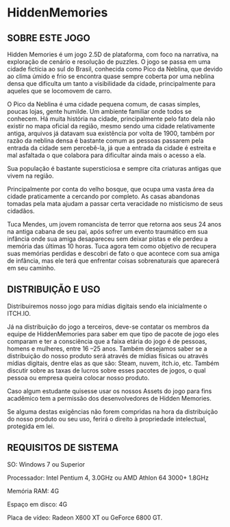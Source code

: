 # HiddenMemories

## SOBRE ESTE JOGO

Hidden Memories é um jogo 2.5D de plataforma, com foco na narrativa, na exploração de cenário e resolução de puzzles.
O jogo se passa em uma cidade fictícia ao sul do Brasil, conhecida como Pico da Neblina, que devido ao clima úmido e frio se encontra quase sempre coberta por uma neblina densa que dificulta um tanto a visibilidade da cidade, principalmente para aqueles que se locomovem de carro.

O Pico da Neblina é uma cidade pequena comum, de casas simples, poucas lojas, gente humilde. Um ambiente familiar onde todos se conhecem. Há muita história na cidade, principalmente pelo fato dela não existir no mapa oficial da região, mesmo sendo uma cidade relativamente antiga, arquivos já datavam sua existência por volta de 1900, também por razão da neblina densa é bastante comum as pessoas passarem pela entrada da cidade sem percebê-la, já que a entrada da cidade é estreita e mal asfaltada o que colabora para dificultar ainda mais o acesso a ela. 

Sua população é bastante supersticiosa e sempre cita criaturas antigas que vivem na região. 

Principalmente por conta do velho bosque, que ocupa uma vasta área da cidade praticamente a cercando por completo. As casas abandonas tomadas pela mata ajudam a passar certa veracidade no misticismo de seus cidadãos.

Tuca Mendes, um jovem romancista de terror que retorna aos seus 24 anos na antiga cabana de seu pai, após sofrer um evento traumático em sua infância onde sua amiga desapareceu sem deixar pistas e ele perdeu a memória das últimas 10 horas. 
Tuca agora tem como objetivo de recupera suas memórias perdidas e descobri de fato o que acontece com sua amiga de infância, mas ele terá que enfrentar coisas sobrenaturais que aparecerá em seu caminho.

## DISTRIBUIÇÃO E USO

Distribuiremos nosso jogo para mídias digitais sendo ela inicialmente o ITCH.IO. 

Já na distribuição do jogo a terceiros, deve-se contatar os membros da equipe de HiddenMemories para saber em que tipo de pacote de jogo eles comparam e ter a consciência que a faixa etária do jogo é de pessoas, homens e mulheres, entre 16 –25 anos. Também desejamos saber se a distribuição do nosso produto será através de mídias físicas ou através mídias digitais, dentre elas as que são: Steam, nuvem, itch.io, etc. Também discutir sobre as taxas de lucros sobre esses pacotes de jogos, o qual pessoa ou empresa queira colocar nosso produto. 

Caso algum estudante quisesse usar os nossos Assets do jogo para fins acadêmico tem a permissão dos desenvolvedores de Hidden Memories. 

Se alguma destas exigências não forem compridas na hora da distribuição do nosso produto ou seu uso, ferirá o direito à propriedade intelectual, protegida em lei.

## REQUISITOS DE SISTEMA

SO: Windows 7 ou Superior

Processador: Intel Pentium 4, 3.0GHz ou AMD Athlon 64 3000+ 1.8GHz

Memória RAM: 4G

Espaço em disco:  4G

Placa de vídeo: Radeon X600 XT ou GeForce 6800 GT.
